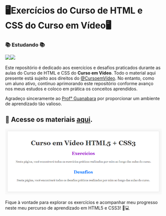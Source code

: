 # 🖥️Exercícios do Curso de HTML e CSS do Curso em Vídeo🖥️

### 📚 Estudando 📚
<img src="https://cdn.jsdelivr.net/gh/devicons/devicon@latest/icons/html5/html5-plain-wordmark.svg" width="60px" hight="60px" /><img src="https://cdn.jsdelivr.net/gh/devicons/devicon@latest/icons/css3/css3-plain-wordmark.svg" width="60px" hight="60px" />
          
          
          


Este repositório é dedicado aos exercícios e desafios praticados durante as aulas do Curso de HTML e CSS do **Curso em Vídeo**. Todo o material aqui presente está sujeito aos direitos do [@CursoemVídeo](https://github.com/cursoemvideo). No entanto, como um aluno ativo, continuo aprimorando este repositório conforme avanço nos meus estudos e coloco em prática os conceitos aprendidos.

Agradeço sinceramente ao [Prof° Guanabara](https://github.com/gustavoguanabara) por proporcionar um ambiente de aprendizado tão valioso.

🚀 **Acesse os materiais [aqui](https://brianmunizsilveira.github.io/cursoemvideo-html-css/).** 
---
<img src="https://raw.githubusercontent.com/DevDecfalter/Curso-de-HTML-e-CSS/main/src/template.png" alt="home exercícios">

Fique à vontade para explorar os exercícios e acompanhar meu progresso neste meu percurso de aprendizado em HTML5 e CSS3! 📖💻
